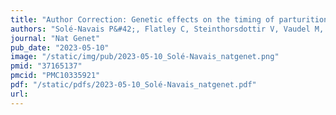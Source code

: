 ```yaml
---
title: "Author Correction: Genetic effects on the timing of parturition and links to fetal birth weight"
authors: "Solé-Navais P&#42;, Flatley C, Steinthorsdottir V, Vaudel M, Juodakis J, Chen J, Laisk T, LaBella AL, Westergaard D, Bacelis J, Brumpton B, Skotte L, Borges MC, Helgeland Ø, Mahajan A, Wielscher M, Lin F, Briggs C, Wang CA, Moen GH, Beaumont RN, Bradfield JP, **Abraham A**, Thorleifsson G, Gabrielsen ME, Ostrowski SR, Modzelewska D, Nohr EA, Hypponen E, Srivastava A, Talbot O, Allard C, Williams SM, Menon R, Shields BM, Sveinbjornsson G, Xu H, Melbye M, Lowe W Jr, Bouchard L, Oken E, Pedersen OB, Gudbjartsson DF, Erikstrup C, Sørensen E; Early Growth Genetics Consortium; Estonian Biobank Research Team; Danish Blood Donor Study Genomic Consortium; Lie RT, Teramo K, Hallman M, Juliusdottir T, Hakonarson H, Ullum H, Hattersley AT, Sletner L, Merialdi M, Rifas-Shiman SL, Steingrimsdottir T, Scholtens D, Power C, West J, Nyegaard M, **Capra JA**, Skogholt AH, Magnus P, Andreassen OA, Thorsteinsdottir U, Grant SFA, Qvigstad E, Pennell CE, Hivert MF, Hayes GM, Jarvelin MR, McCarthy MI, Lawlor DA, Nielsen HS, Mägi R, Rokas A, Hveem K, Stefansson K, Feenstra B, Njolstad P, Muglia LJ, Freathy RM, Johansson S, Zhang G, Jacobsson B.&#42;"
journal: "Nat Genet"
pub_date: "2023-05-10"
image: "/static/img/pub/2023-05-10_Solé-Navais_natgenet.png"
pmid: "37165137"
pmcid: "PMC10335921"
pdf: "/static/pdfs/2023-05-10_Solé-Navais_natgenet.pdf"
url: 
---
```

